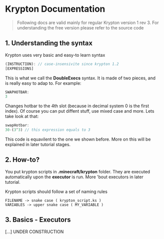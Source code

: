 # Krypton Documentation

> Following docs are valid mainly for regular Krypton version 1 rev 3. For understanding the free version please refer to the source code

## 1. Understanding the syntax
Krypton uses very basic and easy-to learn syntax
```ts
(INSTRUCTION): // case-insensivite since krypton 1.2
[EXPRESSIONS]
```
This is what we call the **DoubleExecs** syntax.
It is made of two pieces, and is really easy to adap to. For example:
```ts
SWAPHOTBAR:
3
```
Changes hotbar to the 4th slot (because in decimal system 0 is the first index). Of course you can put diffent stuff, use mixed case and more. Lets take look at that:
```ts
swapHotbar:
30-(3^3) // this expression equals to 3
```
This code is equavilent to the one we shown before. More on this will be explained in later tutorial stages.

## 2. How-to?
You put krypton scripts in **.minecraft/krypton** folder.
They are executed automatically upon the **executor** is run. More 'bout executors in later tutorial.

Krypton scripts should follow a set of naming rules
```
FILENAME -> snake case ( krypton_script.ks )
VARIABLES -> upper snake case ( MY_VARIABLE )
```

## 3. Basics - Executors

[...] UNDER CONSTRUCTION
